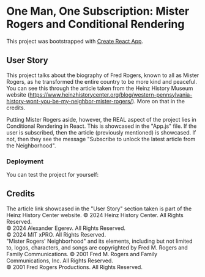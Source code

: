 # One Man, One Subscription: Mister Rogers and Conditional Rendering

This project was bootstrapped with [Create React App](https://github.com/facebook/create-react-app).

## User Story

This project talks about the biography of Fred Rogers, known to all as Mister Rogers, as he transformed the entire country to be more kind and peaceful. You can see this through the article taken from the Heinz History Museum website (https://www.heinzhistorycenter.org/blog/western-pennsylvania-history-wont-you-be-my-neighbor-mister-rogers/). More on that in the credits.

Putting Mister Rogers aside, however, the REAL aspect of the project lies in Conditional Rendering in React. This is showcased in the "App.js" file. If the user is subscribed, then the article (previously mentioned) is showcased. If not, then they see the message "Subscribe to unlock the latest article from the Neighborhood".

### Deployment

You can test the project for yourself: 

## Credits
The article link showcased in the "User Story" section taken is part of the Heinz History Center website. © 2024 Heinz History Center. All Rights Reserved. <br/>
© 2024 Alexander Egerev. All Rights Reserved. <br/>
© 2024 MIT xPRO. All Rights Reserved. <br/>
"Mister Rogers' Neighborhood" and its elements, including but not limited to, logos, characters, and songs are copyrighted by Fred M. Rogers and Family Communications. © 2001 Fred M. Rogers and Family Communications, Inc. All Rights Reserved.  <br/>
© 2001 Fred Rogers Productions. All Rights Reserved.

